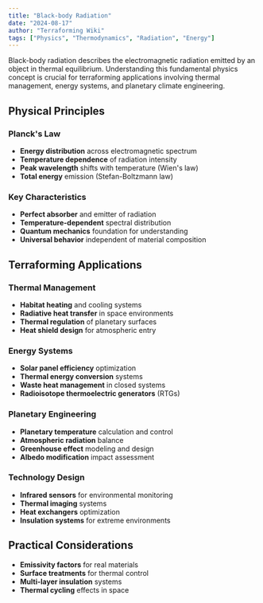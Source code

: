 ```yaml
---
title: "Black-body Radiation"
date: "2024-08-17"
author: "Terraforming Wiki"
tags: ["Physics", "Thermodynamics", "Radiation", "Energy"]
---
```


Black-body radiation describes the electromagnetic radiation emitted by an object in thermal equilibrium. Understanding this fundamental physics concept is crucial for terraforming applications involving thermal management, energy systems, and planetary climate engineering.

## Physical Principles

### Planck's Law
- **Energy distribution** across electromagnetic spectrum
- **Temperature dependence** of radiation intensity
- **Peak wavelength** shifts with temperature (Wien's law)
- **Total energy** emission (Stefan-Boltzmann law)

### Key Characteristics
- **Perfect absorber** and emitter of radiation
- **Temperature-dependent** spectral distribution
- **Quantum mechanics** foundation for understanding
- **Universal behavior** independent of material composition

## Terraforming Applications

### Thermal Management
- **Habitat heating** and cooling systems
- **Radiative heat transfer** in space environments
- **Thermal regulation** of planetary surfaces
- **Heat shield design** for atmospheric entry

### Energy Systems
- **Solar panel efficiency** optimization
- **Thermal energy conversion** systems
- **Waste heat management** in closed systems
- **Radioisotope thermoelectric generators** (RTGs)

### Planetary Engineering
- **Planetary temperature** calculation and control
- **Atmospheric radiation** balance
- **Greenhouse effect** modeling and design
- **Albedo modification** impact assessment

### Technology Design
- **Infrared sensors** for environmental monitoring
- **Thermal imaging** systems
- **Heat exchangers** optimization
- **Insulation systems** for extreme environments

## Practical Considerations

- **Emissivity factors** for real materials
- **Surface treatments** for thermal control
- **Multi-layer insulation** systems
- **Thermal cycling** effects in space